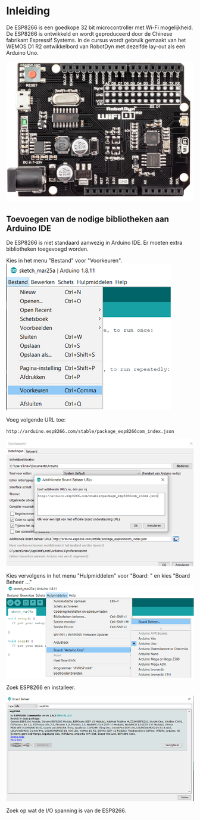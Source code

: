 # Inleiding

De ESP8266 is een goedkope 32 bit microcontroller met Wi-Fi mogelijkheid. De ESP8266 is ontwikkeld en wordt geproduceerd door de Chinese fabrikant Espressif Systems.
In de cursus wordt gebruik gemaakt van het WEMOS D1 R2 ontwikkelbord van RobotDyn met dezelfde lay-out als een Arduino Uno. 

![WEMOS D1 R2](./assets/ESP8266.png)

## Toevoegen van de nodige bibliotheken aan Arduino IDE

De ESP8266 is niet standaard aanwezig in Arduino IDE. Er moeten extra bibliotheken toegevoegd worden.

Kies in het menu "Bestand" voor "Voorkeuren".
![Voorkeuren](./assets/Voorkeuren.png)

Voeg volgende URL toe:
```url 
http://arduino.esp8266.com/stable/package_esp8266com_index.json
```
![URL](./assets/URL.png)

Kies vervolgens in het menu "Hulpmiddelen" voor "Board: " en kies "Board Beheer ..."
![Board Beheer... ](./assets/BordBeheer.png)

Zoek ESP8266 en installeer.

![installeer](./assets/installeer.png)

Zoek op wat de I/O spanning is van de ESP8266.